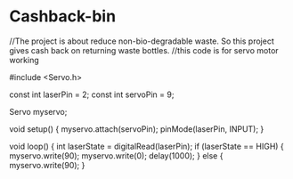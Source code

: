# Cashback-bin
//The project is about reduce non-bio-degradable waste. So this project gives cash back on returning waste bottles.
//this code is for servo motor working

#include <Servo.h>

const int laserPin = 2;
const int servoPin = 9;

Servo myservo;

void setup() {
  myservo.attach(servoPin);
  pinMode(laserPin, INPUT);
}

void loop() {
  int laserState = digitalRead(laserPin);
  if (laserState == HIGH) {
    myservo.write(90);
    myservo.write(0);
    delay(1000);
  } else {
    myservo.write(90);
  }
